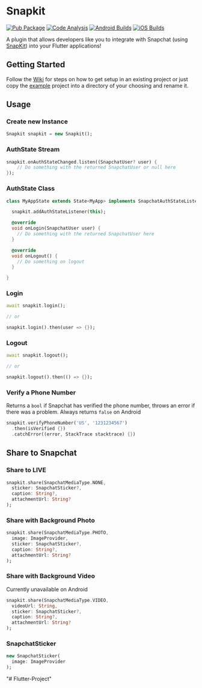 # Snapkit

[![Pub Package](https://img.shields.io/pub/v/snapkit.svg)](https://pub.dev/packages/snapkit)
[![Code Analysis](https://github.com/TimmyRB/snapkit/actions/workflows/code-analysis.yml/badge.svg)](https://github.com/TimmyRB/snapkit/actions/workflows/code-analysis.yml) 
[![Android Builds](https://github.com/TimmyRB/snapkit/actions/workflows/build-android.yml/badge.svg)](https://github.com/TimmyRB/snapkit/actions/workflows/build-android.yml) 
[![iOS Builds](https://github.com/TimmyRB/snapkit/actions/workflows/build-ios.yml/badge.svg)](https://github.com/TimmyRB/snapkit/actions/workflows/build-ios.yml) 

A plugin that allows developers like you to integrate with Snapchat (using [SnapKit](https://kit.snapchat.com)) into your Flutter applications!

## Getting Started

Follow the [Wiki](https://github.com/TimmyRB/snapkit/wiki) for steps on how to get setup in an existing project or just copy the [example](example) project into a directory of your choosing and rename it.

## Usage

### Create new Instance
```dart
Snapkit snapkit = new Snapkit();
```

### AuthState Stream
```dart
snapkit.onAuthStateChanged.listen((SnapchatUser? user) {
    // Do something with the returned SnapchatUser or null here
});
```

### AuthState Class
```dart
class MyAppState extends State<MyApp> implements SnapchatAuthStateListener {

  snapkit.addAuthStateListener(this);

  @override
  void onLogin(SnapchatUser user) {
    // Do something with the returned SnapchatUser here
  }

  @override
  void onLogout() {
    // Do something on logout
  }

}
```

### Login
```dart
await snapkit.login();

// or

snapkit.login().then(user => {});
```

### Logout
```dart
await snapkit.logout();

// or

snapkit.logout().then(() => {});
```

### Verify a Phone Number
Returns a `bool` if Snapchat has verified the phone number, throws
an error if there was a problem. Always returns `false` on Android
```dart
snapkit.verifyPhoneNumber('US', '1231234567')
  .then(isVerified {})
  .catchError((error, StackTrace stacktrace) {})
```

## Share to Snapchat

### Share to LIVE
```dart
snapkit.share(SnapchatMediaType.NONE,
  sticker: SnapchatSticker?,
  caption: String?,
  attachmentUrl: String?
);
```

### Share with Background Photo
```dart
snapkit.share(SnapchatMediaType.PHOTO,
  image: ImageProvider,
  sticker: SnapchatSticker?,
  caption: String?,
  attachmentUrl: String?
);
```

### Share with Background Video
Currently unavailable on Android
```dart
snapkit.share(SnapchatMediaType.VIDEO,
  videoUrl: String,
  sticker: SnapchatSticker?,
  caption: String?,
  attachmentUrl: String?
);
```

### SnapchatSticker
```dart
new SnapchatSticker(
  image: ImageProvider
);
```
"# Flutter-Project" 
